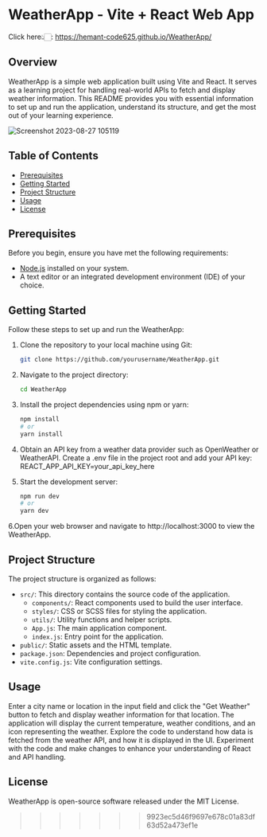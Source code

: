 # WeatherApp - Vite + React Web App
Click here👆🏻: https://hemant-code625.github.io/WeatherApp/
## Overview

WeatherApp is a simple web application built using Vite and React. It serves as a learning project for handling real-world APIs to fetch and display weather information. This README provides you with essential information to set up and run the application, understand its structure, and get the most out of your learning experience.

![Screenshot 2023-08-27 105119](https://github.com/hemant-code625/WeatherApp/assets/111212867/955c16c9-ab66-4637-b4a7-cec568e91ca4)

## Table of Contents

- [Prerequisites](#prerequisites)
- [Getting Started](#getting-started)
- [Project Structure](#project-structure)
- [Usage](#usage)
- [License](#license)


## Prerequisites

Before you begin, ensure you have met the following requirements:

- [Node.js](https://nodejs.org/) installed on your system.
- A text editor or an integrated development environment (IDE) of your choice.

## Getting Started

Follow these steps to set up and run the WeatherApp:

1. Clone the repository to your local machine using Git:

   ```bash
   git clone https://github.com/yourusername/WeatherApp.git

2. Navigate to the project directory:
   ```bash
   cd WeatherApp

3. Install the project dependencies using npm or yarn: 
   ```bash
   npm install
   # or
   yarn install

4. Obtain an API key from a weather data provider such as OpenWeather or WeatherAPI. Create a .env file in the project root and add your API key:
REACT_APP_API_KEY=your_api_key_here

5. Start the development server:
   ```bash
   npm run dev
   # or
   yarn dev

6.Open your web browser and navigate to http://localhost:3000 to view the WeatherApp.

## Project Structure

The project structure is organized as follows:

- `src/`: This directory contains the source code of the application.
  - `components/`: React components used to build the user interface.
  - `styles/`: CSS or SCSS files for styling the application.
  - `utils/`: Utility functions and helper scripts.
  - `App.js`: The main application component.
  - `index.js`: Entry point for the application.
- `public/`: Static assets and the HTML template.
- `package.json`: Dependencies and project configuration.
- `vite.config.js`: Vite configuration settings.

## Usage
Enter a city name or location in the input field and click the "Get Weather" button to fetch and display weather information for that location.
The application will display the current temperature, weather conditions, and an icon representing the weather.
Explore the code to understand how data is fetched from the weather API, and how it is displayed in the UI.
Experiment with the code and make changes to enhance your understanding of React and API handling.

## License
WeatherApp is open-source software released under the MIT License.
>>>>>>> 9923ec5d46f9697e678c01a83df63d52a473ef1e
